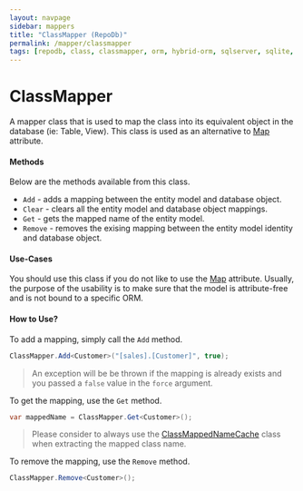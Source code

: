 ```yaml
---
layout: navpage
sidebar: mappers
title: "ClassMapper (RepoDb)"
permalink: /mapper/classmapper
tags: [repodb, class, classmapper, orm, hybrid-orm, sqlserver, sqlite, mysql, postgresql]
---
```


# ClassMapper

A mapper class that is used to map the class into its equivalent object in the database (ie: Table, View). This class is used as an alternative to [Map](/attribute/map) attribute.

#### Methods

Below are the methods available from this class.

- `Add` - adds a mapping between the entity model and database object.
- `Clear` - clears all the entity model and database object mappings.
- `Get` - gets the mapped name of the entity model.
- `Remove` - removes the exising mapping between the entity model identity and database object.

#### Use-Cases

You should use this class if you do not like to use the [Map](/attribute/map) attribute. Usually, the purpose of the usability is to make sure that the model is attribute-free and is not bound to a specific ORM.

#### How to Use?

To add a mapping, simply call the `Add` method.

```csharp
ClassMapper.Add<Customer>("[sales].[Customer]", true);
```

> An exception will be be thrown if the mapping is already exists and you passed a `false` value in the `force` argument.

To get the mapping, use the `Get` method.

```csharp
var mappedName = ClassMapper.Get<Customer>();
```

> Please consider to always use the [ClassMappedNameCache](/cacher/classmappednamecache) class when extracting the mapped class name.

To remove the mapping, use the `Remove` method.

```csharp
ClassMapper.Remove<Customer>();
```